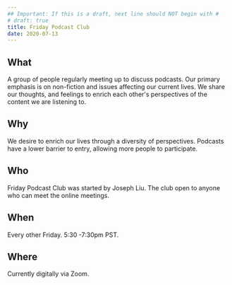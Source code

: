 ```yaml
---
## Important: If this is a draft, next line should NOT begin with #
# draft: true
title: Friday Podcast Club
date: 2020-07-13
---
```


## What
A group of people regularly meeting up to discuss podcasts.
Our primary emphasis is on non-fiction and issues affecting our current lives.
We share our thoughts, and feelings to enrich each other's perspectives of the content we are listening to.

## Why
We desire to enrich our lives through a diversity of perspectives.
Podcasts have a lower barrier to entry, allowing more people to participate.

## Who
Friday Podcast Club was started by Joseph Liu.
The club open to anyone who can meet the online meetings.

## When
Every other Friday. 5:30 -7:30pm PST.

## Where
Currently digitally via Zoom. 


<!--
 created 2020-07-13 15:45:39.254686 -0700 PDT m=+0.074147564
-->
